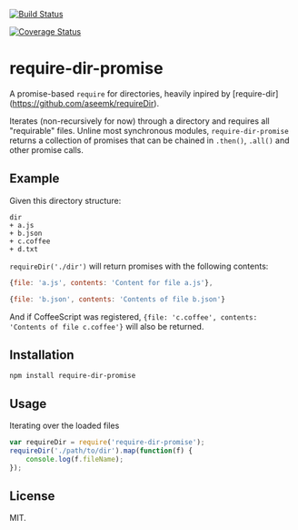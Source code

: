 [![Build Status](https://travis-ci.org/dclucas/require-dir-promise.svg?branch=master)](https://travis-ci.org/dclucas/require-dir-promise)

[![Coverage Status](https://coveralls.io/repos/dclucas/require-dir-promise/badge.svg)](https://coveralls.io/r/dclucas/require-dir-promise)

# require-dir-promise

A promise-based `require` for directories, heavily inpired by [require-dir]
(https://github.com/aseemk/requireDir).

Iterates (non-recursively for now) through a directory and requires all 
"requirable" files. Unline most synchronous modules, `require-dir-promise` 
returns a collection of promises that can be chained in `.then()`, `.all()`
and other promise calls.

## Example

Given this directory structure:

```
dir
+ a.js
+ b.json
+ c.coffee
+ d.txt
```

`requireDir('./dir')` will return promises with the following contents:

```js
{file: 'a.js', contents: 'Content for file a.js'}, 

{file: 'b.json', contents: 'Contents of file b.json'}

```

And if CoffeeScript was registered, `{file: 'c.coffee', contents: 'Contents of file c.coffee'}` 
will also be returned.

## Installation

```
npm install require-dir-promise
```

## Usage

Iterating over the loaded files

```js
var requireDir = require('require-dir-promise');
requireDir('./path/to/dir').map(function(f) {
    console.log(f.fileName);
});
```


## License

MIT.
